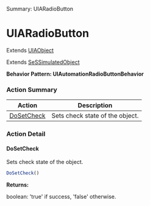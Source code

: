 Summary: UIARadioButton

# UIARadioButton

Extends [UIAObject](UIAObject.md)

Extends [SeSSimulatedObject](SeSSimulatedObject.md)





**Behavior Pattern: UIAutomationRadioButtonBehavior**


<!-- ============================== property summary ========================== -->

	
<!-- ============================== action summary ========================== -->



### Action Summary

|  **Action** | **Description** | 
| ----------- | --------------- |
|	[DoSetCheck](#dosetcheck) | Sets check state of the object. |




<!-- ============================== property detail ========================== -->
	
	
<!-- ============================== action detail ========================== -->
	
### Action Detail
		
<a name="DoSetCheck"></a>    
#### DoSetCheck

Sets check state of the object.

```javascript
DoSetCheck() 
```




**Returns:**

boolean: 'true' if success, 'false' otherwise.



<a name="see.also.uiaradiobutton.dosetcheck"></a>

	

